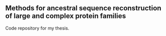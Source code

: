 ## Methods for ancestral sequence reconstruction of large and complex protein families

Code repository for my thesis.

